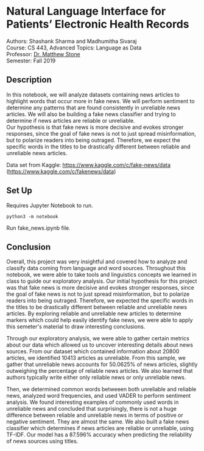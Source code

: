 
# Natural Language Interface for Patients’ Electronic Health Records

Authors: Shashank Sharma and Madhumitha Sivaraj <br/>
Course: CS 443, Advanced Topics: Language as Data <br/>
Professor: [Dr. Matthew Stone](https://www.cs.rutgers.edu/~mdstone/) <br/>
Semester: Fall 2019

## Description
In this notebook, we will analyze datasets containing news articles to highlight words that occur more in fake news. We will perform sentiment to determine any patterns that are found consistently in unreliable news articles. We will also be building a fake news classifier and trying to determine if news articles are reliable or unreliable. <br>
Our hypothesis is that fake news is more decisive and evokes stronger responses, since the goal of fake news is not to just spread misinformation, but to polarize readers into being outraged. Therefore, we expect the specific words in the titles to be drastically different between reliable and unreliable news articles. 

Data set from Kaggle: https://www.kaggle.com/c/fake-news/data (https://www.kaggle.com/c/fakenews/data)

## Set Up
Requires Jupyter Notebook to run.
```
python3 -m notebook
```

Run fake_news.ipynb file.


## Conclusion
Overall, this project was very insightful and covered how to analyze and classify data coming from language and word sources. Throughout this notebook, we were able to take tools and linguistics concepts we learned in class to guide our exploratory analysis. Our initial hypothesis for this project was that fake news is more decisive and evokes stronger responses, since the goal of fake news is not to just spread misinformation, but to polarize readers into being outraged. Therefore, we expected the specific words in the titles to be drastically different between reliable and unreliable news articles. By exploring reliable and unreliable new articles to determine markers which could help easily identify fake news, we were able to apply this semeter's material to draw interesting conclusions.

Through our exploratory analysis, we were able to gather certain metrics about our data which allowed us to uncover interesting details about news sources. From our dataset which contained information about 20800 articles, we identified 10413 articles as unreliable. From this sample, we gather that unreliable news accounts for 50.0625% of news articles, slightly outweighing the percentage of reliable news articles. We also learned that authors typically write either only reliable news or only unreliable news.

Then, we determined common words betweeen both unreliable and reliable news, analyzed word frequencies, and used VADER to perform sentiment analysis. We found interesting examples of commonly used words in unreliable news and concluded that surprisingly, there is not a huge difference between reliable and unreliable news in terms of positive or negative sentiment. They are almost the same. We also built a fake news classifier which determines if news articles are reliable or unreliable, using TF-IDF. Our model has a 87.596% accuracy when predicting the reliability of news sources using titles.
